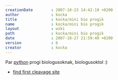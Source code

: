 ```yaml
---
creationDate        : 2007-10-23 14:42:10 +0200 
author              : kocka 
title               : kocka/mini bio progik 
name                : kocka/mini bio progik 
layout              : wiki 
path                : kocka/mini bio progik 
date                : 2007-10-27 21:59:40 +0200 
version             : 6 
creator             : kocka 
---
```

Par [python](../python.html) progi biologusoknak, biologusoktol :)

*   [find first cleavage site](http://jhacks.anzix.net/space/kocka/mini+bio+progik/first_cleavage_site.py)
